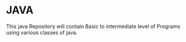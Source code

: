# JAVA
This java Repository will contain 
Basic to intermediate level of Programs using various classes of java.
